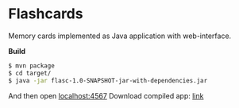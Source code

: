 Flashcards
==========

Memory cards implemented as Java application with web-interface.

**Build**

```bash
$ mvn package
$ cd target/
$ java -jar flasc-1.0-SNAPSHOT-jar-with-dependencies.jar 
```
And then open [localhost:4567][1]
Download compiled app: [link][2]


  [1]: http://localhost:4567/
  [2]: https://docs.google.com/uc?id=0Bz7Myw57yQvoQVNsa2I4MW9MeGc&export=download